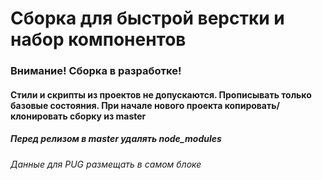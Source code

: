 # Сборка для быстрой верстки и набор компонентов

### Внимание! Сборка в разработке!
#### Стили и скрипты из проектов не допускаются. Прописывать только базовые состояния. При начале нового проекта копировать/клонировать сборку из master 
##### Перед релизом в master удалять node_modules

###### Данные для PUG размещать в самом блоке
